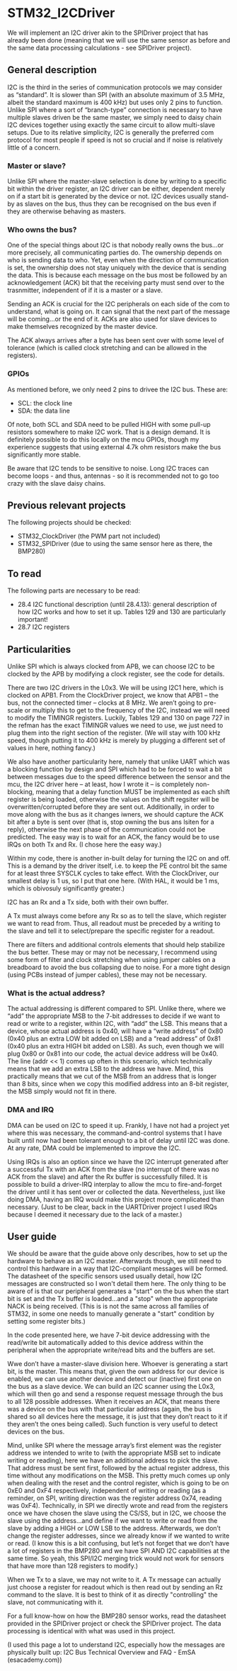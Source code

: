 # STM32_I2CDriver

We will implement an I2C driver akin to the SPIDriver project that has already been done (meaning that we will use the same sensor as before and the same data processing calculations - see SPIDriver project).

## General description
I2C is the third in the series of communication protocols we may consider as “standard”. It is slower than SPI (with an absolute maximum of 3.5 MHz, albeit the standard maximum is 400 kHz) but uses only 2 pins to function. Unlike SPI where a sort of “branch-type” connection is necessary to have multiple slaves driven be the same master, we simply need to daisy chain I2C devices together using exactly the same circuit to allow multi-slave setups. Due to its relative simplicity, I2C is generally the preferred com protocol for most people if speed is not so crucial and if noise is relatively little of a concern.

### Master or slave?
Unlike SPI where the master-slave selection is done by writing to a specific bit within the driver register, an I2C driver can be either, dependent merely on if a start bit is generated by the device or not. I2C devices usually stand-by as slaves on the bus, thus they can be recognised on the bus even if they are otherwise behaving as masters.

### Who owns the bus?
One of the special things about I2C is that nobody really owns the bus…or more precisely, all communicating parties do. The ownership depends on who is sending data to who. Yet, even when the direction of communication is set, the ownership does not stay uniquely with the device that is sending the data. This is because each message on the bus most be followed by an acknowledgement (ACK) bit that the receiving party must send over to the trasnmitter, independent of if it is a master or a slave.

Sending an ACK is crucial for the I2C peripherals on each side of the com to understand, what is going on. It can signal that the next part of the message will be coming…or the end of it. ACKs are also used for slave devices to make themselves recognized by the master device.

The ACK always arrives after a byte has been sent over with some level of tolerance (which is called clock stretching and can be allowed in the registers).

### GPIOs
As mentioned before, we only need 2 pins to drivee the I2C bus. These are:
-	SCL: the clock line
-	SDA: the data line

Of note, both SCL and SDA need to be pulled HIGH with some pull-up resistors somewhere to make I2C work. That is a design demand. It is definitely possible to do this locally on the mcu GPIOs, though my experience suggests that using external 4.7k ohm resistors make the bus significantly more stable.

Be aware that I2C tends to be sensitive to noise. Long I2C traces can become loops - and thus, antennas - so it is recommended not to go too crazy with the slave daisy chains.

## Previous relevant projects
The following projects should be checked:
- STM32_ClockDriver (the PWM part not included)
- STM32_SPIDriver (due to using the same sensor here as there, the BMP280)

## To read
The following parts are necessary to be read:
- 28.4 I2C functional description (until 28.4.13): general description of how I2C works and how to set it up. Tables 129 and 130 are particularly important!
- 28.7 I2C registers

## Particularities

Unlike SPI which is always clocked from APB, we can choose I2C to be clocked by the APB by modifying a clock register, see the code for details.

There are two I2C drivers in the L0x3. We will be using I2C1 here, which is clocked on APB1. From the ClockDriver project, we know that APB1 – the bus, not the connected timer – clocks at 8 MHz. We aren’t going to pre-scale or multiply this to get to the frequency of the I2C, instead we will need to modify the TIMINGR registers. Luckily, Tables 129 and 130 on page 727 in the refman has the exact TIMINGR values we need to use, we just need to plug them into the right section of the register. (We will stay with 100 kHz speed, though putting it to 400 kHz is merely by plugging a different set of values in here, nothing fancy.)

We also have another particularity here, namely that unlike UART which was a blocking function by design and SPI which had to be forced to wait a bit between messages due to the speed difference between the sensor and the mcu, the I2C driver here – at least, how I wrote it – is completely non-blocking, meaning that a delay function MUST be implemented as each shift register is being loaded, otherwise the values on the shift regsiter will be overwritten/corrupted before they are sent out. Additionally, in order to move along with the bus as it changes iwners, we should capture the ACK bit after a byte is sent over (that is, stop owning the bus ans lsiten for a reply), otherwise the next phase of the communication could not be predicted. The easy way is to wait for an ACK, the fancy would be to use IRQs on both Tx and Rx. (I chose here the easy way.)

Within my code, there is another in-built delay for turning the I2C on and off. This is a demand by the driver itself, i.e. to keep the PE control bit the same for at least three SYSCLK cycles to take effect. With the ClockDriver, our smallest delay is 1 us, so I put that one here. (With HAL, it would be 1 ms, which is obivosuly significantly greater.)

I2C has an Rx and a Tx side, both with their own buffer.

A Tx must always come before any Rx so as to tell the slave, which register we want to read from. Thus, all readout must be preceded by a writing to the slave and tell it to select/prepare the specific register for a readout.

There are filters and additional controls elements that should help stabilize the bus better. These may or may not be necessary, I recommend using some form of filter and clock stretching when using jumper cables on a breadboard to avoid the bus collapsing due to noise. For a more tight design (using PCBs instead of jumper cables), these may not be necessary.

### What is the actual address?
The actual addressing is different compared to SPI. Unlike there, where we “add” the appropriate MSB to the 7-bit addresses to decide if we want to read or write to a register, within I2C, with “add” the LSB. This means that a device, whose actual address is 0x40, will have a “write address” of 0x80 (0x40 plus an extra LOW bit added on LSB) and a “read address” of 0x81 (0x40 plus an extra HIGH bit added on LSB). As such, even though we will plug 0x80 or 0x81 into our code, the actual device address will be 0x40. The line (addr << 1) comes up often in this scenario, which technically means that we add an extra LSB to the address we have. Mind, this practically means that we cut of the MSB from an address that is longer than 8 bits, since when we copy this modified address into an 8-bit register, the MSB simply would not fit in there.

### DMA and IRQ
DMA can be used on I2C to speed it up. Frankly, I have not had a project yet where this was necessary, the command-and-control systems that I have built until now had been tolerant enough to a bit of delay until I2C was done. At any rate, DMA could be implemented to improve the I2C.

Using IRQs is also an option since we have the I2C interrupt generated after a successful Tx with an ACK from the slave (no interrupt of there was no ACK from the slave) and after the Rx buffer is successfully filled. It is possible to build a driver-IRQ interplay to allow the mcu to fire-and-forget the driver until it has sent over or collected the data. Nevertheless, just like doing DMA, having an IRQ would make this project more complicated than necessary. (Just to be clear, back in the UARTDriver project I used IRQs because I deemed it necessary due to the lack of a master.)

## User guide
We should be aware that the guide above only describes, how to set up the hardware to behave as an I2C master. Afterwards though, we still need to control this hardware in a way that I2C-compliant messages will be formed. The datasheet of the specific sensors used usually detail, how I2C messages are constructed so I won't detail them here. The only thing to be aware of is that our peripheral generates a "start" on the bus when the start bit is set and the Tx buffer is loaded…and a "stop" when the appropriate NACK is being received. (This is is not the same across all families of STM32, in some one needs to manually generate a "start" condition by setting some register bits.)

In the code presented here, we have 7-bit device addressing with the read/write bit automatically added to this device address within the peripheral when the appropriate write/read bits and the buffers are set.

Wwe don’t have a master-slave division here. Whoever is generating a start bit, is the master. This means that, given the own address for our device is enabled, we can use another device and detect our (inactive) first one on the bus as a slave device. We can build an I2C scanner using the L0x3, which will then go and send a response request message through the bus to all 128 possible addresses. When it receives an ACK, that means there was a device on the bus with that particular address (again, the bus is shared so all devices here the message, it is just that they don’t react to it if they aren’t the ones being called). Such function is very useful to detect devices on the bus.

Mind, unlike SPI where the message array’s first element was the register address we intended to write to (with the appropriate MSB set to indicate writing or reading), here we have an additional address to pick the slave. That address must be sent first, followed by the actual register address, this time without any modifications on the MSB. This pretty much comes up only when dealing with the reset and the control register, which is going to be on 0xE0 and 0xF4 respectively, independent of writing or reading (as a reminder, on SPI, writing direction was the register address 0x74, reading was 0xF4). Technically, in SPI we directly wrote and read from the registers once we have chosen the slave using the CS/SS, but in I2C, we choose the slave using the address…and define if we want to write or read from the slave by adding a HIGH or LOW LSB to the address. Afterwards, we don’t change the register addresses, since we already know if we wanted to write or read. (I know this is a bit confusing, but let’s not forget that we don’t have a lot of registers in the BMP280 and we have SPI AND I2C capabilities at the same time. So yeah, this SPI/I2C merging trick would not work for sensors that have more than 128 registers to modify.)

When we Tx to a slave, we may not write to it. A Tx message can actually just choose a register for readout which is then read out by sending an Rz command to the slave. It is best to think of it as directly "controlling" the slave, not communicating with it. 

For a full know-how on how the BMP280 sensor works, read the datasheet provided in the SPIDriver project or check the SPIDriver project. The data processing is identical with what was used in this project.

(I used this page a lot to understand I2C, especially how the messages are physically built up: I2C Bus Technical Overview and FAQ - EmSA (esacademy.com))
